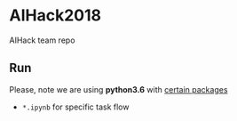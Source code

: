 # AIHack2018

AIHack team repo

## Run

Please, note we are using **python3.6** with [certain packages](requirements.txt)

* `*.ipynb` for specific task flow
